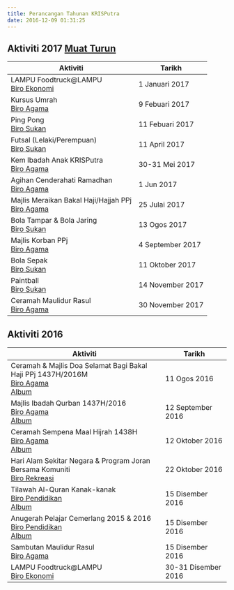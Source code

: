 ```yaml
---
title: Perancangan Tahunan KRISPutra
date: 2016-12-09 01:31:25
---
```

## Aktiviti 2017 <a class="btn btn-primary" href="https://perbadananputrajaya-my.sharepoint.com/personal/hafidz_ppj_gov_my/_layouts/15/guestaccess.aspx?docid=024c236d2eb454a1ba9dbf59213681335&authkey=AXF46WEhmoDvmhq71pv47Zw" role="button"><span class="glyphicon glyphicon-download" aria-hidden="true"></span> Muat Turun</a>

Aktiviti                                                                  |Tarikh
--------------------------------------------------------------------------|------
LAMPU Foodtruck@LAMPU       <br>[Biro Ekonomi](../jawatankuasa/biro-ekonomi)      |1 Januari 2017
Kursus Umrah                <br>[Biro Agama](../jawatankuasa/biro-agama)          |9 Febuari 2017
Ping Pong                   <br>[Biro Sukan](../jawatankuasa/biro-sukan)          |11 Febuari 2017
Futsal (Lelaki/Perempuan)   <br>[Biro Sukan](../jawatankuasa/biro-sukan)          |11 April 2017
Kem Ibadah Anak KRISPutra   <br>[Biro Agama](../jawatankuasa/biro-agama)          |30-31 Mei 2017
Agihan Cenderahati Ramadhan <br>[Biro Agama](../jawatankuasa/biro-agama)          |1 Jun 2017
Majlis Meraikan Bakal Haji/Hajjah PPj<br>[Biro Agama](../jawatankuasa/biro-agama) |25 Julai 2017
Bola Tampar & Bola Jaring   <br>[Biro Sukan](../jawatankuasa/biro-sukan)          |13 Ogos 2017
Majlis Korban PPj           <br>[Biro Agama](../jawatankuasa/biro-agama)          |4 September 2017
Bola Sepak                  <br>[Biro Sukan](../jawatankuasa/biro-sukan)          |11 Oktober 2017
Paintball                   <br>[Biro Sukan](../jawatankuasa/biro-sukan)          |14 November 2017
Ceramah Maulidur Rasul      <br>[Biro Agama](../jawatankuasa/biro-agama)          |30 November 2017
## Aktiviti 2016
Aktiviti                                                                      |Tarikh
------------------------------------------------------------------------------|------
Ceramah & Majlis Doa Selamat Bagi Bakal Haji PPj 1437H/2016M<br>[Biro Agama](../jawatankuasa/biro-agama)<br>[Album](../galeri/#nanogallery/nanoGallery/72157673487045514)|11 Ogos 2016
Majlis Ibadah Qurban 1437H/2016<br>[Biro Agama](../jawatankuasa/biro-agama)<br>[Album](../galeri/#nanogallery/nanoGallery/72157673486497604)|12 September 2016
Ceramah Sempena Maal Hijrah 1438H<br>[Biro Agama](../jawatankuasa/biro-agama)<br>[Album](../galeri/#nanogallery/nanoGallery/72157674065240533)|12 Oktober 2016
Hari Alam Sekitar Negara & Program Joran Bersama Komuniti<br>[Biro Rekreasi](../jawatankuasa/biro-rekreasi)          |22 Oktober 2016
Tilawah Al-Quran Kanak-kanak<br>[Biro Pendidikan](../jawatankuasa/biro-pendidikan)<br>[Album](../galeri/#nanogallery/nanoGallery/72157677816436796)|15 Disember 2016
Anugerah Pelajar Cemerlang 2015 & 2016<br>[Biro Pendidikan](../jawatankuasa/biro-pendidikan)<br>[Album](../galeri/#nanogallery/nanoGallery/72157677816378106)|15 Disember 2016
Sambutan Maulidur Rasul      <br>[Biro Agama](../jawatankuasa/biro-agama)          |15 Disember 2016
LAMPU Foodtruck@LAMPU       <br>[Biro Ekonomi](../jawatankuasa/biro-ekonomi)      |30-31 Disember 2016

